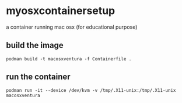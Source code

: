 # myosxcontainersetup
 a container running mac osx (for educational purpose)

## build the image
```
podman build -t macosxventura -f Containerfile .
```
## run the container

```
podman run -it --device /dev/kvm -v /tmp/.X11-unix:/tmp/.X11-unix  macosxventura
```